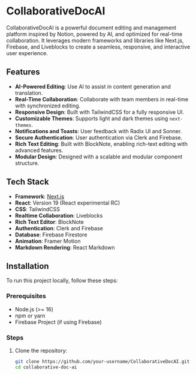 # CollaborativeDocAI

CollaborativeDocAI is a powerful document editing and management platform inspired by Notion, powered by AI, and optimized for real-time collaboration. It leverages modern frameworks and libraries like Next.js, Firebase, and Liveblocks to create a seamless, responsive, and interactive user experience.

## Features

- **AI-Powered Editing**: Use AI to assist in content generation and translation.
- **Real-Time Collaboration**: Collaborate with team members in real-time with synchronized editing.
- **Responsive Design**: Built with TailwindCSS for a fully responsive UI.
- **Customizable Themes**: Supports light and dark themes using `next-themes`.
- **Notifications and Toasts**: User feedback with Radix UI and Sonner.
- **Secure Authentication**: User authentication via Clerk and Firebase.
- **Rich Text Editing**: Built with BlockNote, enabling rich-text editing with advanced features.
- **Modular Design**: Designed with a scalable and modular component structure.

## Tech Stack

- **Framework**: [Next.js](https://nextjs.org/)
- **React**: Version 19 (React experimental RC)
- **CSS**: TailwindCSS
- **Realtime Collaboration**: Liveblocks
- **Rich Text Editor**: BlockNote
- **Authentication**: Clerk and Firebase
- **Database**: Firebase Firestore
- **Animation**: Framer Motion
- **Markdown Rendering**: React Markdown

## Installation

To run this project locally, follow these steps:

### Prerequisites

- Node.js (>= 16)
- npm or yarn
- Firebase Project (if using Firebase)

### Steps

1. Clone the repository:
   ```bash
   git clone https://github.com/your-username/CollaborativeDocAI.git
   cd collaborative-doc-ai
   ```
